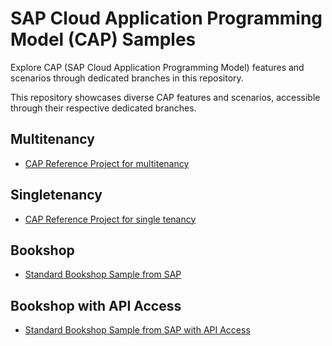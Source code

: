 # SAP Cloud Application Programming Model (CAP) Samples

Explore CAP (SAP Cloud Application Programming Model) features and scenarios through dedicated branches in this repository.

This repository showcases diverse CAP features and scenarios, accessible through their respective dedicated branches.

## Multitenancy

- [CAP Reference Project for multitenancy](https://github.com/roman-zaglauer/cap-samples/tree/multitenancy)

## Singletenancy

- [CAP Reference Project for single tenancy](https://github.com/roman-zaglauer/cap-samples/tree/singletenancy)

## Bookshop

- [Standard Bookshop Sample from SAP](https://github.com/roman-zaglauer/cap-samples/tree/bookshop)

## Bookshop with API Access

- [Standard Bookshop Sample from SAP with API Access](https://github.com/roman-zaglauer/cap-samples/tree/bookshop-api-communication)
